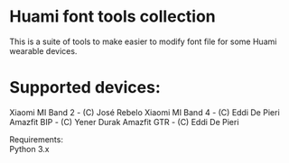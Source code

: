 
Huami font tools collection
===========================

This is a suite of tools to make easier to modify font file for some Huami wearable devices.

Supported devices:
==================

Xiaomi MI Band 2 - (C) José Rebelo
Xiaomi MI Band 4 - (C) Eddi De Pieri
Amazfit BIP - (C) Yener Durak
Amazfit GTR - (C) Eddi De Pieri

Requirements:  
Python  3.x


